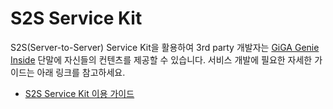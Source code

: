 # S2S Service Kit



S2S(Server-to-Server) Service Kit을 활용하여 3rd party 개발자는 [GiGA Genie Inside](https://github.com/gigagenie/ginside-api) 단말에 자신들의 컨텐츠를 제공할 수 있습니다. 서비스 개발에 필요한 자세한 가이드는 아래 링크를 참고하세요.

* [S2S Service Kit 이용 가이드](https://github.com/gigagenie/s2s-service-kit/wiki)

